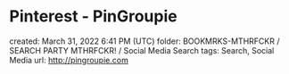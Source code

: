 # Pinterest - PinGroupie

created: March 31, 2022 6:41 PM (UTC)
folder: BOOKMRKS-MTHRFCKR / SEARCH PARTY MTHRFCKR! / Social Media Search
tags: Search, Social Media
url: http://pingroupie.com